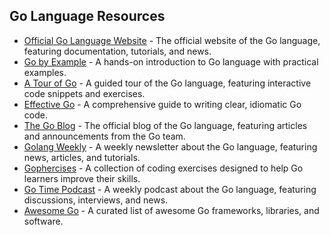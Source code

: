 ## Go Language Resources

- [Official Go Language Website](https://golang.org/) - The official website of the Go language, featuring documentation, tutorials, and news.
- [Go by Example](https://gobyexample.com/) - A hands-on introduction to Go language with practical examples.
- [A Tour of Go](https://tour.golang.org/welcome/1) - A guided tour of the Go language, featuring interactive code snippets and exercises.
- [Effective Go](https://golang.org/doc/effective_go.html) - A comprehensive guide to writing clear, idiomatic Go code.
- [The Go Blog](https://blog.golang.org/) - The official blog of the Go language, featuring articles and announcements from the Go team.
- [Golang Weekly](https://golangweekly.com/) - A weekly newsletter about the Go language, featuring news, articles, and tutorials.
- [Gophercises](https://gophercises.com/) - A collection of coding exercises designed to help Go learners improve their skills.
- [Go Time Podcast](https://changelog.com/gotime) - A weekly podcast about the Go language, featuring discussions, interviews, and news.
- [Awesome Go](https://awesome-go.com/) - A curated list of awesome Go frameworks, libraries, and software.
    
